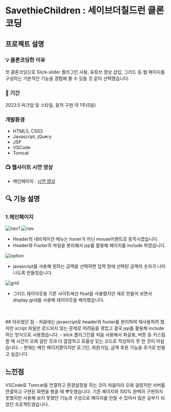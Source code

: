 # SavethieChildren : 세이브더칠드런 클론코딩
## 프로젝트 설명

### :bulb: 클론코딩한 이유
첫 클론코딩으로 Slick-slider 플러그인 사용, 유튜브 영상 삽입, 그리드 등 웹 페이지를 구성하는 기본적인 기능을 경험해 볼 수 있을 것 같아 선택했습니다.

### :calendar: 기간
2023.5 마크업 및 스타일, 동작 구현 약 1주(5일)

### 개발환경
- HTML5, CSS3
- Javascript, jQuery
- JSP
- VSCode
- Tomcat

### :tv: 웹사이트 시연 영상
- 메인페이지 : <a href="https://www.youtube.com/embed/idH5S7thS58">시연 영상</a>

## :mag: 기능 설명
### 1.메인페이지
![nav1](https://user-images.githubusercontent.com/108113992/236616909-75b217a4-e79e-444b-b028-0b5ae2e43897.png)
![nav](https://user-images.githubusercontent.com/108113992/236616415-7a7256af-81bc-454e-86a7-e623dc563e1c.png)
- Header의 네비게이션 메뉴는 hover가 아닌 mouse이벤트로 동작시켰습니다.
- Header와 Footer의 파일을 분리해서 jsp를 활용해 페이지를 include 하였습니다.

![option](https://user-images.githubusercontent.com/108113992/236616446-0263e7d1-6a59-471a-aa3a-5be0935faf43.png)
- javascript를 사용해 원하는 금액을 선택하면 입력 창에 선택된 금액의 숫자가 나타나도록 만들었습니다.

![grid](https://user-images.githubusercontent.com/108113992/236616545-1a4f4c59-9d9d-4cda-be5b-8ed3142f3b4e.png)
- 그리드 레이아웃을 기존 사이트에선 float을 사용했지만 새로 만들어 보면서 display grid를 사용해 레이아웃을 배치했습니다.
<br/>
<br/>
## 아쉬웠던 점
- 처음에는 javascript로 header와 footer를 분리하여 재사용하려 했지만 script 파일만 로드되지 않는 문제로 어려움을 겪었고 
결국 jsp를 활용해 include 하는 방식으로 사용했습니다.
- slick 플러그인를 처음 사용해서 화살표, 버튼 등 커스텀 할 때 시간이 오래 걸린 것과 더 깔끔하고 효율성 있는 코드로 작성하지 못 한 것이 아쉽습니다. 
- 현재는 메인 페이지뿐이지만 로그인, 회원가입, 금액 후원 기능을 추가로 만들고 싶습니다.

## 느낀점
VSCode로 Tomcat을 연결하고 환경설정을 하는 것이 처음이라 오래 걸렸지만 서버를 연결하고 구현된 화면을 봤을 때 뿌듯했습니다.
기존 페이지와 100% 완벽히 구현하지 못했지만 사용해 보지 못했던 기능과 구성으로 페이지를 만들 수 있어서 많은 공부가 되었던 프로젝트였습니다.
